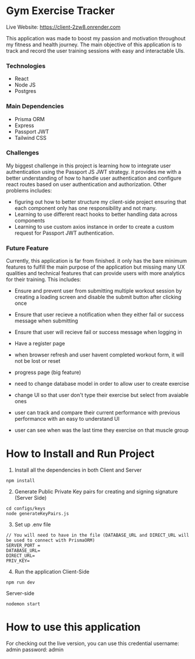 # Gym Exercise Tracker

Live Website: https://client-2zw8.onrender.com

This application was made to boost my passion and motivation throughout my fitness and health journey. The main objective of this application is to track and record the user training sessions with easy and interactable UIs.

### Technologies

- React
- Node JS
- Postgres

### Main Dependencies
- Prisma ORM
- Express
- Passport JWT
- Tailwind CSS

### Challenges
My biggest challenge in this project is learning how to integrate user authentication using the Passport JS JWT strategy. it provides me with a better understanding of how to handle user authentication and configure react routes based on user authentication and authorization. Other problems includes: 
- figuring out how to better structure my client-side project ensuring that each component only has one responsibility and not many.
- Learning to use different react hooks to better handling data across components
- Learning to use custom axios instance in order to create a custom request for Passport JWT authentication.

### Future Feature
Currently, this application is far from finished. it only has the bare minimum features to fulfill the main purpose of the application but missing many UX qualities and technical features that can provide users with more analytics for their training. This includes:
- Ensure and prevent user from submitting multiple workout session by creating a loading screen and disable the submit button after clicking once
- Ensure that user recieve a notification when they either fail or success message when submitting
- Ensure that user will recieve fail or success message when logging in
- Have a register page
- when browser refresh and user havent completed workout form, it will not be lost or reset

- progress page (big feature)
- need to change database model in order to allow user to create exercise
- change UI so that user don't type their exercise but select from avaiable ones
- user can track and compare their current performance with previous performance with an easy to understand UI
- user can see when was the last time they exercise on that muscle group

# How to Install and Run Project

1. Install all the dependencies in both Client and Server
```
npm install
```
2. Generate Public Private Key pairs for creating and signing signature (Server Side)
```
cd configs/keys
node generateKeyPairs.js
```
3. Set up .env file 
```
// You will need to have in the file (DATABASE_URL and DIRECT_URL will be used to connect with PrismaORM)
SERVER_PORT =
DATABASE_URL=
DIRECT_URL=
PRIV_KEY=
```
4. Run the application
Client-Side
```
npm run dev
```
Server-side
```
nodemon start
```

# How to use this application
For checking out the live version, you can use this credential
username: admin
password: admin



